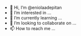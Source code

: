 - 👋 Hi, I’m @eniolaadepitan
- 👀 I’m interested in ...
- 🌱 I’m currently learning ...
- 💞️ I’m looking to collaborate on ...
- 📫 How to reach me ...

<!---
eniolaadepitan/eniolaadepitan is a ✨ special ✨ repository because its `README.md` (this file) appears on your GitHub profile.
You can click the Preview link to take a look at your changes.
--->
